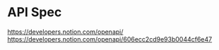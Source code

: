 # API Spec

https://developers.notion.com/openapi/
https://developers.notion.com/openapi/606ecc2cd9e93b0044cf6e47
